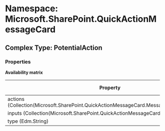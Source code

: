 # Namespace: Microsoft.SharePoint.QuickActionMessageCard

## Complex Type: PotentialAction

### Properties

**Availability matrix**

Property | SPO | SP 2019 | SP 2016 | SP 2013
----------|:---:|:-------:|:-------:|:-------
actions (Collection(Microsoft.SharePoint.QuickActionMessageCard.MessageCardActionButton)) | ✅ | ❌ | ❌ | ❌
inputs (Collection(Microsoft.SharePoint.QuickActionMessageCard.MessageCardInput)) | ✅ | ❌ | ❌ | ❌
type (Edm.String) | ✅ | ❌ | ❌ | ❌